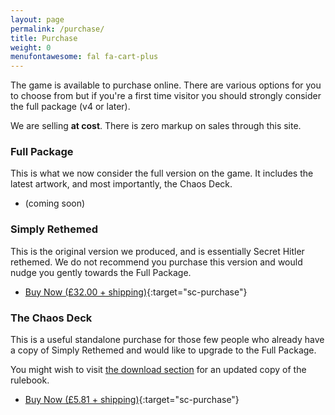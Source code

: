 ```yaml
---
layout: page
permalink: /purchase/
title: Purchase
weight: 0
menufontawesome: fal fa-cart-plus
---
```


The game is available to purchase online. There are various options for you to
choose from but if you're a first time visitor you should strongly consider the
full package (v4 or later).

We are selling **at cost**. There is zero markup on sales through this site.

### <i class="far fa-dice"></i> Full Package

This is what we now consider the full version on the game. It includes the
latest artwork, and most importantly, the Chaos Deck.

* <i class="fas fa-shopping-cart"></i> (coming soon)

### <i class="far fa-dice-five"></i> Simply Rethemed

This is the original version we produced, and is essentially Secret Hitler
rethemed.  We do not recommend you purchase this version and would nudge you
gently towards the Full Package.

* [<i class="fas fa-shopping-cart"></i> Buy Now (&pound;32.00 + shipping)](https://www.ivorygraphics.co.uk/shop/games/2605/secret_cthulhu){:target="sc-purchase"}

### <i class="far fa-dice-one"></i> The Chaos Deck

This is a useful standalone purchase for those few people who already have a
copy of Simply Rethemed and would like to upgrade to the Full Package.

You might wish to visit [the download section](/downloads) for an updated copy
of the rulebook.

* [<i class="fas fa-shopping-cart"></i> Buy Now (&pound;5.81 + shipping)](https://www.ivorygraphics.co.uk/shop/games/3780/secret_cthulhu_chaos_deck){:target="sc-purchase"}
